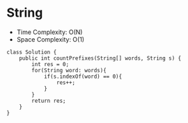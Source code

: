 # String
* Time Complexity: O(N)
* Space Complexity: O(1)
```
class Solution {
    public int countPrefixes(String[] words, String s) {
        int res = 0;
        for(String word: words){
            if(s.indexOf(word) == 0){
                res++;
            }
        }
        return res;
    }
}
```